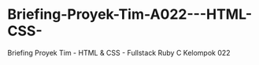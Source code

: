 # Briefing-Proyek-Tim-A022---HTML-CSS-
Briefing Proyek Tim - HTML &amp; CSS - Fullstack Ruby C Kelompok 022
